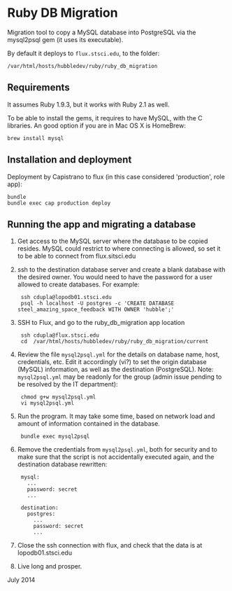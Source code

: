 # Ruby DB Migration

Migration tool to copy a MySQL database into PostgreSQL via the mysql2psql gem (it uses its executable).

By default it deploys to `flux.stsci.edu`, to the folder:

    /var/html/hosts/hubbledev/ruby/ruby_db_migration

## Requirements

It assumes Ruby 1.9.3, but it works with Ruby 2.1 as well.

To be able to install the gems, it requires to have MySQL, with the C libraries. An good option if you are in Mac OS X is HomeBrew:

    brew install mysql

## Installation and deployment

Deployment by Capistrano to flux (in this case considered 'production', role app):

    bundle
    bundle exec cap production deploy

## Running the app and migrating a database

1. Get access to the MySQL server where the database to be copied resides. MySQL could restrict to where connecting is allowed, so set it to be able to connect from flux.sitsci.edu

2. ssh to the destination database server and create a blank database with the desired owner. You would need to have the password for a user allowed to create databases. For example:

        ssh cdupla@lopodb01.stsci.edu
        psql -h localhost -U postgres -c 'CREATE DATABASE steel_amazing_space_feedback WITH OWNER 'hubble';'

3. SSH to Flux, and go to the ruby_db_migration app location

        ssh cdupla@flux.stsci.edu
        cd  /var/html/hosts/hubbledev/ruby/ruby_db_migration/current

4. Review the file `mysql2psql.yml` for the details on database name, host, credentials, etc. Edit it accordingly (vi?) to set the origin database (MySQL) information, as well as the destination (PostgreSQL). Note: `mysql2psql.yml` may be readonly for the group (admin issue pending to be resolved by the IT department):

        chmod g+w mysql2psql.yml
        vi mysql2psql.yml

5. Run the program. It may take some time, based on network load and amount of information contained in the database.

        bundle exec mysql2psql

6. Remove the credentials from `mysql2psql.yml`, both for security and to make sure that the script is not accidentally executed again, and the destination database rewritten:

        mysql:
          ...
          password: secret
          ...

        destination:
          postgres:
            ...
            password: secret
            ...

7. Close the ssh connection with flux, and check that the data is at lopodb01.stsci.edu

8. Live long and prosper.

July 2014
